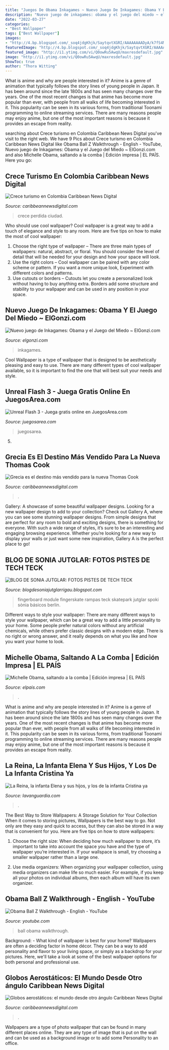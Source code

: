 ```yaml
---
title: "Juegos De Obama Inkagames ~ Nuevo Juego De Inkagames: Obama Y El Juego Del Miedo ~ Elgonzi.com"
description: "Nuevo juego de inkagames: obama y el juego del miedo ~ elgonzi.com"
date: "2022-03-27"
categories:
- "Best Wallpaper"
tags: ["Best Wallpaper"]
images:
- "http://4.bp.blogspot.com/_soq4jdgKhjk/SaytqvtXGRI/AAAAAAAADyA/k7fS4MOjctY/w1200-h630-p-k-no-nu/OBA.jpg"
featuredImage: "http://4.bp.blogspot.com/_soq4jdgKhjk/SaytqvtXGRI/AAAAAAAADyA/k7fS4MOjctY/w1200-h630-p-k-no-nu/OBA.jpg"
featured_image: "http://i1.ytimg.com/vi/Q0owRu5AwqU/maxresdefault.jpg"
image: "http://i1.ytimg.com/vi/Q0owRu5AwqU/maxresdefault.jpg"
ShowToc: true
author: "Thora Witting"
---
```



What is anime and why are people interested in it?
Anime is a genre of animation that typically follows the story lines of young people in Japan. It has been around since the late 1800s and has seen many changes over the years. One of the most recent changes is that anime has become more popular than ever, with people from all walks of life becoming interested in it. This popularity can be seen in its various forms, from traditional Toonami programming to online streaming services. There are many reasons people may enjoy anime, but one of the most important reasons is because it provides an escape from reality.

	

		
searching about Crece turismo en Colombia Caribbean News Digital you've visit to the right web. We have 9 Pics about Crece turismo en Colombia Caribbean News Digital like Obama Ball Z Walkthrough - English - YouTube, Nuevo juego de Inkagames: Obama y el Juego del Miedo ~ ElGonzi.com and also Michelle Obama, saltando a la comba | Edición impresa | EL PAÍS. Here you go:
		
    
## Crece Turismo En Colombia Caribbean News Digital

<img loading=lazy src="https://www.caribbeannewsdigital.com/sites/default/files/2020-01/colombia.jpg" onerror="this.onerror=null;this.src='https://tse3.mm.bing.net/th?id=OIP.V_e0i0cO1KouaaQJR3GbtQHaEw&amp;pid=15.1';" alt="Crece turismo en Colombia Caribbean News Digital">

_Source: caribbeannewsdigital.com_

>crece perdida ciudad. 

	

Who should use cool wallpaper?
Cool wallpaper is a great way to add a touch of elegance and style to any room. Here are five tips on how to make the most of cool wallpaper: 
1) Choose the right type of wallpaper – There are three main types of wallpapers: natural, abstract, or floral. You should consider the level of detail that will be needed for your design and how your space will look. 
2) Use the right colors – Cool wallpaper can be paired with any color scheme or pattern. If you want a more unique look, Experiment with different colors and patterns. 
3) Use cutouts or borders – Cutouts let you create a personalized look without having to buy anything extra. Borders add some structure and stability to your wallpaper and can be used in any position in your space.

    
## Nuevo Juego De Inkagames: Obama Y El Juego Del Miedo ~ ElGonzi.com

<img loading=lazy src="http://4.bp.blogspot.com/_soq4jdgKhjk/SaytqvtXGRI/AAAAAAAADyA/k7fS4MOjctY/w1200-h630-p-k-no-nu/OBA.jpg" onerror="this.onerror=null;this.src='https://tse1.mm.bing.net/th?id=OIP._DkHCeDu4RW-8cqkjuHjTAHaD9&amp;pid=15.1';" alt="Nuevo juego de Inkagames: Obama y el Juego del Miedo ~ ElGonzi.com">

_Source: elgonzi.com_

>inkagames. 

	

Cool Wallpaper is a type of wallpaper that is designed to be aesthetically pleasing and easy to use. There are many different types of cool wallpaper available, so it is important to find the one that will best suit your needs and style.

    
## Unreal Flash 3 - Juega Gratis Online En JuegosArea.com

<img loading=lazy src="https://cdn.juegosarea.com/un/re/unreal-flash-3-fb.jpg" onerror="this.onerror=null;this.src='https://tse1.mm.bing.net/th?id=OIP.a2EvNmSeqO5DbLc5IhEQlgHaD4&amp;pid=15.1';" alt="Unreal Flash 3 - Juega gratis online en JuegosArea.com">

_Source: juegosarea.com_

>juegosarea. 

	

5.

    
## Grecia Es El Destino Más Vendido Para La Nueva Thomas Cook

<img loading=lazy src="https://www.caribbeannewsdigital.com/sites/default/files/2020-10/Grecia-destino-mas-vendido-nueva-Thomas-Cook.jpg" onerror="this.onerror=null;this.src='https://tse3.mm.bing.net/th?id=OIP.vGMn11rakrwp-ddq8qFrjgHaFR&amp;pid=15.1';" alt="Grecia es el destino más vendido para la nueva Thomas Cook">

_Source: caribbeannewsdigital.com_

>. 

	

Gallery: A showcase of some beautiful wallpaper designs.
Looking for a new wallpaper design to add to your collection? Check out Gallery A, where you can see some stunning wallpaper designs. From simple designs that are perfect for any room to bold and exciting designs, there is something for everyone. With such a wide range of styles, it’s sure to be an interesting and engaging browsing experience. Whether you’re looking for a new way to display your walls or just want some new inspiration, Gallery A is the perfect place to go!





	
	
    
## BLOG DE SONIA JUTGLAR: FOTOS PISTES DE TECH TECK

<img loading=lazy src="https://4.bp.blogspot.com/-h_1KDuC3jhE/TZ4Ry-ljl_I/AAAAAAAAAA0/H5alq5yD-io/s1600/tech_deck_park_vans.jpg" onerror="this.onerror=null;this.src='https://tse1.mm.bing.net/th?id=OIP.seBRQGcMlTITSfIlpJ_gCgAAAA&amp;pid=15.1';" alt="BLOG DE SONIA JUTGLAR: FOTOS PISTES DE TECH TECK">

_Source: blogdesoniajutglarrigau.blogspot.com_

>fingerboard module fingerskate rampas teck skatepark jutglar spoki sònia básicos berlin. 

	

Different ways to style your wallpaper:
There are many different ways to style your wallpaper, which can be a great way to add a little personality to your home. Some people prefer natural colors without any artificial chemicals, while others prefer classic designs with a modern edge. There is no right or wrong answer, and it really depends on what you like and how you want your home to look.

    
## Michelle Obama, Saltando A La Comba | Edición Impresa | EL PAÍS

<img loading=lazy src="http://ep01.epimg.net/diario/imagenes/2012/01/14/revistasabado/1326495603_740215_0000000000_noticia_normal.jpg" onerror="this.onerror=null;this.src='https://tse4.mm.bing.net/th?id=OIP.UWQZPvf8tGTljJMx6YYiZgHaE9&amp;pid=15.1';" alt="Michelle Obama, saltando a la comba | Edición impresa | EL PAÍS">

_Source: elpais.com_

>. 

	

What is anime and why are people interested in it?
Anime is a genre of animation that typically follows the story lines of young people in Japan. It has been around since the late 1800s and has seen many changes over the years. One of the most recent changes is that anime has become more popular than ever, with people from all walks of life becoming interested in it. This popularity can be seen in its various forms, from traditional Toonami programming to online streaming services. There are many reasons people may enjoy anime, but one of the most important reasons is because it provides an escape from reality.

    
## La Reina, La Infanta Elena Y Sus Hijos, Y Los De La Infanta Cristina Ya

<img loading=lazy src="https://www.lavanguardia.com/files/og_thumbnail/uploads/2012/07/30/5f9aee09080d6.jpeg" onerror="this.onerror=null;this.src='https://tse1.mm.bing.net/th?id=OIP.QcHgf2HKaHM_jYMncyEOGQHaEK&amp;pid=15.1';" alt="La Reina, la infanta Elena y sus hijos, y los de la infanta Cristina ya">

_Source: lavanguardia.com_

>. 

	

The Best Way to Store Wallpapers: A Storage Solution for Your Collection
When it comes to storing pictures, Wallpapers is the best way to go. Not only are they easy and quick to access, but they can also be stored in a way that is convenient for you. Here are five tips on how to store wallpapers:
1) Choose the right size: When deciding how much wallpaper to store, it’s important to take into account the space you have and the type of wallpaper you’re interested in. If your wallspace is small, try choosing a smaller wallpaper rather than a large one.

2) Use media organizers: When organizing your wallpaper collection, using media organizers can make life so much easier. For example, if you keep all your photos on individual albums, then each album will have its own organizer.

    
## Obama Ball Z Walkthrough - English - YouTube

<img loading=lazy src="http://i1.ytimg.com/vi/Q0owRu5AwqU/maxresdefault.jpg" onerror="this.onerror=null;this.src='https://tse2.mm.bing.net/th?id=OIP.t1eqwpMtV2JmtSvd8U8QLAHaEK&amp;pid=15.1';" alt="Obama Ball Z Walkthrough - English - YouTube">

_Source: youtube.com_

>ball obama walkthrough. 

	

Background: - What kind of wallpaper is best for your home?
Wallpapers are often a deciding factor in home décor. They can be a way to add personality and flavor to your living space, or simply as a backdrop for your pictures. Here, we'll take a look at some of the best wallpaper options for both personal and professional use.

    
## Globos Aerostáticos: El Mundo Desde Otro ángulo Caribbean News Digital

<img loading=lazy src="https://www.caribbeannewsdigital.com/sites/default/files/sites/default/files/es/imagenes_noticias/globitos.jpg" onerror="this.onerror=null;this.src='https://tse1.mm.bing.net/th?id=OIP.n7R6U7cDYzz44oWGxXDJgAHaEK&amp;pid=15.1';" alt="Globos aerostáticos: el mundo desde otro ángulo Caribbean News Digital">

_Source: caribbeannewsdigital.com_

>. 

	



Wallpapers are a type of photo wallpaper that can be found in many different places online. They are any type of image that is put on the wall and can be used as a background image or to add some Personality to an office.

